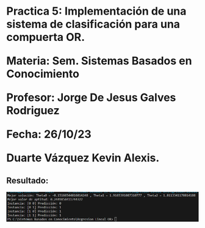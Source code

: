 <h1>Practica 5: Implementación de una sistema de clasificación para una compuerta OR.

Materia: Sem. Sistemas Basados en Conocimiento

Profesor: Jorge De Jesus Galves Rodriguez

Fecha: 26/10/23

Duarte Vázquez Kevin Alexis. </h1>

<h2> Resultado:</h2>
<img src="Resultado.png">



